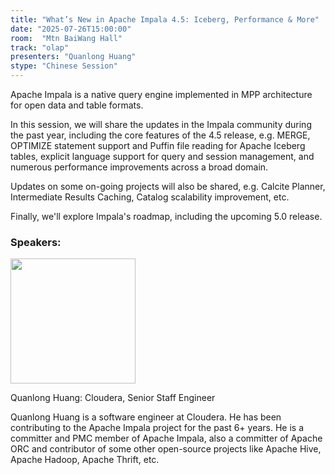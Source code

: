 ```yaml
---
title: "What’s New in Apache Impala 4.5: Iceberg, Performance & More"
date: "2025-07-26T15:00:00"
room:  "Mtn BaiWang Hall"
track: "olap"
presenters: "Quanlong Huang"
stype: "Chinese Session"
---
```


Apache Impala is a native query engine implemented in MPP architecture for open data and table formats.

In this session, we will share the updates in the Impala community during the past year, including the core features of the 4.5 release, e.g. MERGE, OPTIMIZE statement support and Puffin file reading for Apache Iceberg tables, explicit language support for query and session management, and numerous performance improvements across a broad domain.

Updates on some on-going projects will also be shared, e.g. Calcite Planner, Intermediate Results Caching, Catalog scalability improvement, etc.

Finally, we'll explore Impala's roadmap, including the upcoming 5.0 release.

### Speakers:


<img src="https://sessionize.com/image/398d-400o400o1-S5epraDQAwGwUV91W9Pq4n.jpg" width="200" /><br/>

Quanlong Huang: Cloudera, Senior Staff Engineer

Quanlong Huang is a software engineer at Cloudera. He has been contributing to the Apache Impala project for the past 6+ years. He is a committer and PMC member of Apache Impala, also a committer of Apache ORC and contributor of some other open-source projects like Apache Hive, Apache Hadoop, Apache Thrift, etc.